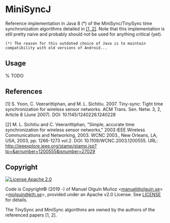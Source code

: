 # MiniSyncJ

Reference implementation in Java 8 (*) of the MiniSync/TinySync time synchronization algorithms detailed in [\[1, 2\]](#references).
Note that this implementation is still pretty naive and probably should not be used for anything critical (yet).

`(*) The reason for this outdated choice of Java is to maintain compatibility with old versions of Android...`

## Usage
% TODO

## References
[1] S. Yoon, C. Veerarittiphan, and M. L. Sichitiu. 2007. Tiny-sync: Tight time synchronization for wireless sensor 
networks. ACM Trans. Sen. Netw. 3, 2, Article 8 (June 2007). 
DOI: 10.1145/1240226.1240228 

[2] M. L. Sichitiu and C. Veerarittiphan, "Simple, accurate time synchronization for wireless sensor networks," 2003 
IEEE Wireless Communications and Networking, 2003. WCNC 2003., New Orleans, LA, USA, 2003, pp. 1266-1273 vol.2. DOI: 
10.1109/WCNC.2003.1200555. URL: http://ieeexplore.ieee.org/stamp/stamp.jsp?tp=&arnumber=1200555&isnumber=27029

## Copyright
 [![License Apache 2.0](https://img.shields.io/badge/License-Apache%202.0-blue.svg)](https://opensource.org/licenses/Apache-2.0)

Code is Copyright© (2019 -) of Manuel Olguín Muñoz \<manuel@olguin.se\>\<molguin@kth.se\>, provided under an Apache v2.0 License.
See [LICENSE](LICENSE) for details.

The TinySync and MiniSync algorithms are owned by the authors of the referenced papers [1, 2].
